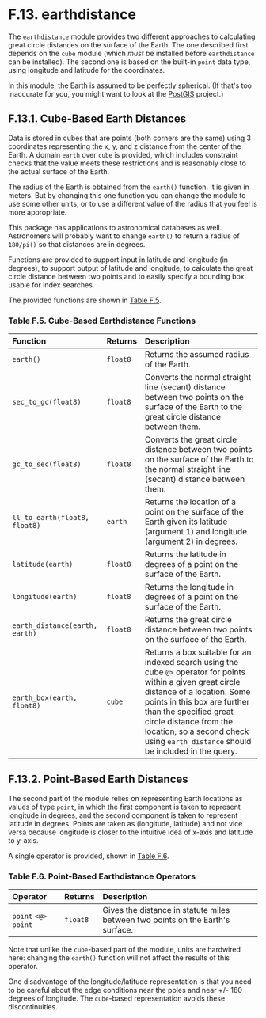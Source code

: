 # F.13. earthdistance

The `earthdistance` module provides two different approaches to calculating great circle distances on the surface of the Earth. The one described first depends on the `cube` module \(which _must_ be installed before `earthdistance` can be installed\). The second one is based on the built-in `point` data type, using longitude and latitude for the coordinates.

In this module, the Earth is assumed to be perfectly spherical. \(If that's too inaccurate for you, you might want to look at the [PostGIS](http://postgis.net/) project.\)

## F.13.1. Cube-Based Earth Distances

Data is stored in cubes that are points \(both corners are the same\) using 3 coordinates representing the x, y, and z distance from the center of the Earth. A domain `earth` over `cube` is provided, which includes constraint checks that the value meets these restrictions and is reasonably close to the actual surface of the Earth.

The radius of the Earth is obtained from the `earth()` function. It is given in meters. But by changing this one function you can change the module to use some other units, or to use a different value of the radius that you feel is more appropriate.

This package has applications to astronomical databases as well. Astronomers will probably want to change `earth()` to return a radius of `180/pi()` so that distances are in degrees.

Functions are provided to support input in latitude and longitude \(in degrees\), to support output of latitude and longitude, to calculate the great circle distance between two points and to easily specify a bounding box usable for index searches.

The provided functions are shown in [Table F.5](https://www.postgresql.org/docs/12/earthdistance.html#EARTHDISTANCE-CUBE-FUNCTIONS).

### **Table F.5. Cube-Based Earthdistance Functions**

| Function | Returns | Description |
| :--- | :--- | :--- |
| `earth()` | `float8` | Returns the assumed radius of the Earth. |
| `sec_to_gc(float8)` | `float8` | Converts the normal straight line \(secant\) distance between two points on the surface of the Earth to the great circle distance between them. |
| `gc_to_sec(float8)` | `float8` | Converts the great circle distance between two points on the surface of the Earth to the normal straight line \(secant\) distance between them. |
| `ll_to_earth(float8, float8)` | `earth` | Returns the location of a point on the surface of the Earth given its latitude \(argument 1\) and longitude \(argument 2\) in degrees. |
| `latitude(earth)` | `float8` | Returns the latitude in degrees of a point on the surface of the Earth. |
| `longitude(earth)` | `float8` | Returns the longitude in degrees of a point on the surface of the Earth. |
| `earth_distance(earth, earth)` | `float8` | Returns the great circle distance between two points on the surface of the Earth. |
| `earth_box(earth, float8)` | `cube` | Returns a box suitable for an indexed search using the cube `@>` operator for points within a given great circle distance of a location. Some points in this box are further than the specified great circle distance from the location, so a second check using `earth_distance` should be included in the query. |

## F.13.2. Point-Based Earth Distances

The second part of the module relies on representing Earth locations as values of type `point`, in which the first component is taken to represent longitude in degrees, and the second component is taken to represent latitude in degrees. Points are taken as \(longitude, latitude\) and not vice versa because longitude is closer to the intuitive idea of x-axis and latitude to y-axis.

A single operator is provided, shown in [Table F.6](https://www.postgresql.org/docs/12/earthdistance.html#EARTHDISTANCE-POINT-OPERATORS).

### **Table F.6. Point-Based Earthdistance Operators**

| Operator | Returns | Description |
| :--- | :--- | :--- |
| `point` `<@>` `point` | `float8` | Gives the distance in statute miles between two points on the Earth's surface. |

Note that unlike the `cube`-based part of the module, units are hardwired here: changing the `earth()` function will not affect the results of this operator.

One disadvantage of the longitude/latitude representation is that you need to be careful about the edge conditions near the poles and near +/- 180 degrees of longitude. The `cube`-based representation avoids these discontinuities.

